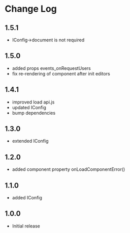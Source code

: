 # Change Log

## 1.5.1
- IConfig->document is not required

## 1.5.0
- added props events_onRequestUsers
- fix re-rendering of component after init editors

## 1.4.1
- improved load api.js
- updated IConfig
- bump dependencies

## 1.3.0
- extended IConfig

## 1.2.0
- added component property onLoadComponentError()

## 1.1.0
- added IConfig

## 1.0.0
- Initial release
